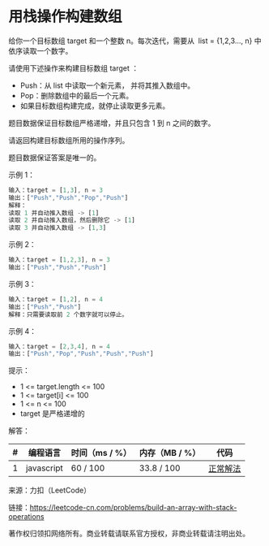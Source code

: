 # 用栈操作构建数组

给你一个目标数组 target 和一个整数 n。每次迭代，需要从  list = {1,2,3..., n} 中依序读取一个数字。

请使用下述操作来构建目标数组 target ：

- Push：从 list 中读取一个新元素， 并将其推入数组中。
- Pop：删除数组中的最后一个元素。
- 如果目标数组构建完成，就停止读取更多元素。

题目数据保证目标数组严格递增，并且只包含 1 到 n 之间的数字。

请返回构建目标数组所用的操作序列。

题目数据保证答案是唯一的。

示例 1：

``` javascript
输入：target = [1,3], n = 3
输出：["Push","Push","Pop","Push"]
解释：
读取 1 并自动推入数组 -> [1]
读取 2 并自动推入数组，然后删除它 -> [1]
读取 3 并自动推入数组 -> [1,3]
```

示例 2：

``` javascript
输入：target = [1,2,3], n = 3
输出：["Push","Push","Push"]
```

示例 3：

``` javascript
输入：target = [1,2], n = 4
输出：["Push","Push"]
解释：只需要读取前 2 个数字就可以停止。
```

示例 4：

``` javascript
输入：target = [2,3,4], n = 4
输出：["Push","Pop","Push","Push","Push"]
```

提示：

- 1 <= target.length <= 100
- 1 <= target[i] <= 100
- 1 <= n <= 100
- target 是严格递增的

解答：

**#**|**编程语言**|**时间（ms / %）**|**内存（MB / %）**|**代码**
--|--|--|--|--
1|javascript|60 / 100|33.8 / 100|[正常解法](./javascript/ac_v1.js)

来源：力扣（LeetCode）

链接：https://leetcode-cn.com/problems/build-an-array-with-stack-operations

著作权归领扣网络所有。商业转载请联系官方授权，非商业转载请注明出处。
